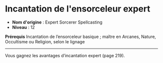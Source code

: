 # Incantation de l'ensorceleur expert

 * **Nom d'origine** : Expert Sorcerer Spellcasting
 * **Niveau** : 12


<p><strong>Prérequis</strong> Incantation de l’ensorceleur basique ; maître en Arcanes, Nature, Occultisme ou Religion, selon le lignage</p>
<hr>
<p>Vous gagnez les avantages d’incantation expert (page 219).</p>
